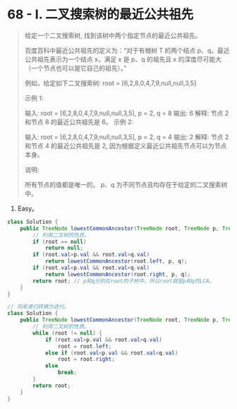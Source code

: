 # 68 - I. 二叉搜索树的最近公共祖先

> 给定一个二叉搜索树, 找到该树中两个指定节点的最近公共祖先。
>
> 百度百科中最近公共祖先的定义为：“对于有根树 T 的两个结点 p、q，最近公共祖先表示为一个结点 x，满足 x 是 p、q 的祖先且 x 的深度尽可能大（一个节点也可以是它自己的祖先）。”
>
> 例如，给定如下二叉搜索树:  root = [6,2,8,0,4,7,9,null,null,3,5]
>
> 示例 1:
>
> 输入: root = [6,2,8,0,4,7,9,null,null,3,5], p = 2, q = 8
> 输出: 6 
> 解释: 节点 2 和节点 8 的最近公共祖先是 6。
> 示例 2:
>
> 输入: root = [6,2,8,0,4,7,9,null,null,3,5], p = 2, q = 4
> 输出: 2
> 解释: 节点 2 和节点 4 的最近公共祖先是 2, 因为根据定义最近公共祖先节点可以为节点本身。
>
>
> 说明:
>
> 所有节点的值都是唯一的。
> p、q 为不同节点且均存在于给定的二叉搜索树中。
>

1. Easy。

```java
class Solution {
    public TreeNode lowestCommonAncestor(TreeNode root, TreeNode p, TreeNode q) {
        // 利用二叉树的性质。
        if (root == null)
            return null;
        if (root.val>p.val && root.val>q.val) 
            return lowestCommonAncestor(root.left, p, q);
        if (root.val<p.val && root.val<q.val)
            return lowestCommonAncestor(root.right, p, q);
        return root; // p和q分别在root的子树中，所以root就是p和q的LCA。
    }
}
```

```java
// 将尾递归转换为迭代。
class Solution {
    public TreeNode lowestCommonAncestor(TreeNode root, TreeNode p, TreeNode q) {
        // 利用二叉树的性质。
        while (root != null) {
            if (root.val>p.val && root.val>q.val) 
                root = root.left;
            else if (root.val<p.val && root.val<q.val)
                root = root.right;
            else
                break;
        }
        return root;
    }
}
```

